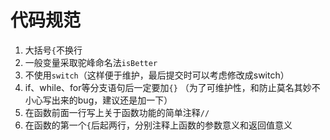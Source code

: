 # 代码规范

1. 大括号`{`不换行
2. 一般变量采取驼峰命名法`isBetter`
3. 不使用`switch`（这样便于维护，最后提交时可以考虑修改成switch）
4.  if、while、for等分支语句后一定要加`{}` （为了可维护性，和防止莫名其妙不小心写出来的bug，建议还是加一下）
5. 在函数前面一行写上关于函数功能的简单注释`//`  
6. 在函数的第一个`{`后起两行，分别注释上函数的参数意义和返回值意义